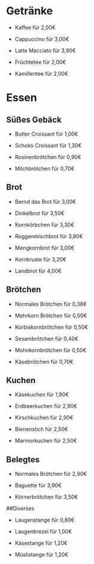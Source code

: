 ﻿# Getränke
* Kaffee für 2,00€

* Cappuccino für 3,00€

* Latte Macciato für 3,90€

* Früchtetee für 2,00€

* Kamillentee für 2,00€

# Essen

## Süßes Gebäck
* Butter Croissant für 1,00€

* Schoko Croissant für 1,30€

* Rosinenbrötchen für 0,90€

* Milchbrötchen für 0,70€

## Brot 
* Bernd das Brot für 3,00€

* Dinkelbrot für 3,50€

* Kornkörbchen für 3,30€

* Roggenmischbrot für 3,80€

* Mengkornbrot für 3,00€

* Kornkruste für 3,20€

* Landbrot für 4,00€

## Brötchen 
* Normales Brötchen für 0,38€

* Mehrkorn Brötchen für 0,50€

* Kürbiskornbrötchen für 0,50€

* Sesambrötchen für 0,40€

* Mohnkornbrötchen für 0,50€

* Käsebrötchen für 0,70€

## Kuchen 
* Käsekuchen für 1,90€

* Erdbeerkuchen für 2,90€

* Kirschkuchen für 2,90€

* Bienenstich für 2,50€

* Marmorkuchen für 2,50€

## Belegtes 
* Normales Brötchen für 2,90€

* Baguette für 3,90€

* Körnerbrötchen für 3,50€

##Diverses 
* Laugenstange für 0,80€

* Laugenbrezel für  1,00€

* Käsestange für 1,20€

* Müslistange für 1,20€

